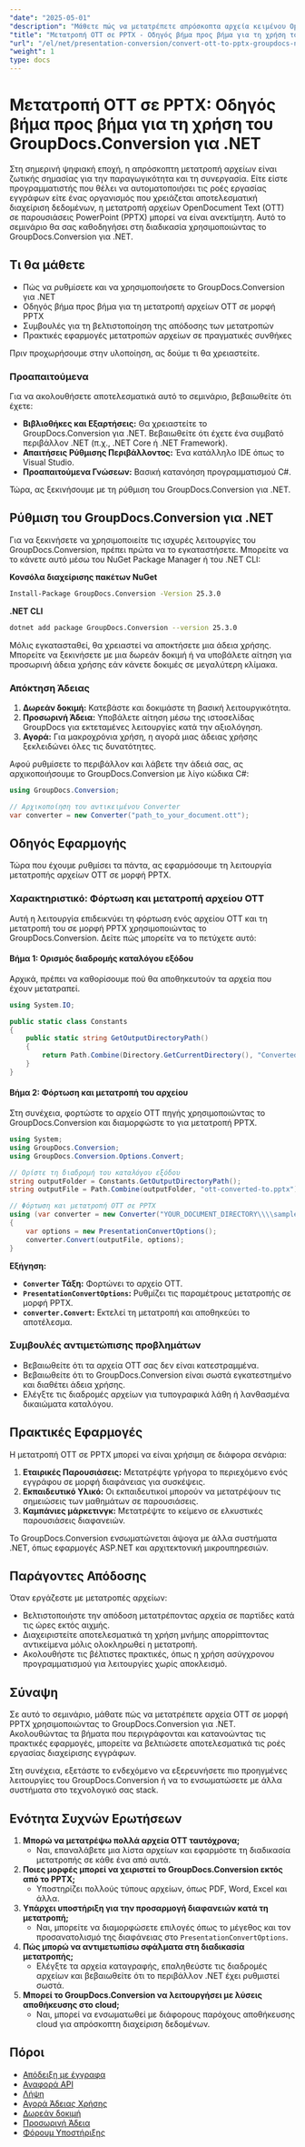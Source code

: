 ```yaml
---
"date": "2025-05-01"
"description": "Μάθετε πώς να μετατρέπετε απρόσκοπτα αρχεία κειμένου OpenDocument (OTT) σε παρουσιάσεις PowerPoint (PPTX) χρησιμοποιώντας το GroupDocs.Conversion για .NET. Ιδανικό για προγραμματιστές και επιχειρήσεις."
"title": "Μετατροπή OTT σε PPTX - Οδηγός βήμα προς βήμα για τη χρήση του GroupDocs.Conversion για .NET"
"url": "/el/net/presentation-conversion/convert-ott-to-pptx-groupdocs-net/"
"weight": 1
type: docs
---
```

# Μετατροπή OTT σε PPTX: Οδηγός βήμα προς βήμα για τη χρήση του GroupDocs.Conversion για .NET

Στη σημερινή ψηφιακή εποχή, η απρόσκοπτη μετατροπή αρχείων είναι ζωτικής σημασίας για την παραγωγικότητα και τη συνεργασία. Είτε είστε προγραμματιστής που θέλει να αυτοματοποιήσει τις ροές εργασίας εγγράφων είτε ένας οργανισμός που χρειάζεται αποτελεσματική διαχείριση δεδομένων, η μετατροπή αρχείων OpenDocument Text (OTT) σε παρουσιάσεις PowerPoint (PPTX) μπορεί να είναι ανεκτίμητη. Αυτό το σεμινάριο θα σας καθοδηγήσει στη διαδικασία χρησιμοποιώντας το GroupDocs.Conversion για .NET.

## Τι θα μάθετε
- Πώς να ρυθμίσετε και να χρησιμοποιήσετε το GroupDocs.Conversion για .NET
- Οδηγός βήμα προς βήμα για τη μετατροπή αρχείων OTT σε μορφή PPTX
- Συμβουλές για τη βελτιστοποίηση της απόδοσης των μετατροπών
- Πρακτικές εφαρμογές μετατροπών αρχείων σε πραγματικές συνθήκες

Πριν προχωρήσουμε στην υλοποίηση, ας δούμε τι θα χρειαστείτε.

### Προαπαιτούμενα
Για να ακολουθήσετε αποτελεσματικά αυτό το σεμινάριο, βεβαιωθείτε ότι έχετε:

- **Βιβλιοθήκες και Εξαρτήσεις:** Θα χρειαστείτε το GroupDocs.Conversion για .NET. Βεβαιωθείτε ότι έχετε ένα συμβατό περιβάλλον .NET (π.χ., .NET Core ή .NET Framework).
- **Απαιτήσεις Ρύθμισης Περιβάλλοντος:** Ένα κατάλληλο IDE όπως το Visual Studio.
- **Προαπαιτούμενα Γνώσεων:** Βασική κατανόηση προγραμματισμού C#.

Τώρα, ας ξεκινήσουμε με τη ρύθμιση του GroupDocs.Conversion για .NET.

## Ρύθμιση του GroupDocs.Conversion για .NET
Για να ξεκινήσετε να χρησιμοποιείτε τις ισχυρές λειτουργίες του GroupDocs.Conversion, πρέπει πρώτα να το εγκαταστήσετε. Μπορείτε να το κάνετε αυτό μέσω του NuGet Package Manager ή του .NET CLI:

**Κονσόλα διαχείρισης πακέτων NuGet**
```bash
Install-Package GroupDocs.Conversion -Version 25.3.0
```

**\.NET CLI**
```bash
dotnet add package GroupDocs.Conversion --version 25.3.0
```

Μόλις εγκατασταθεί, θα χρειαστεί να αποκτήσετε μια άδεια χρήσης. Μπορείτε να ξεκινήσετε με μια δωρεάν δοκιμή ή να υποβάλετε αίτηση για προσωρινή άδεια χρήσης εάν κάνετε δοκιμές σε μεγαλύτερη κλίμακα.

### Απόκτηση Άδειας
1. **Δωρεάν δοκιμή:** Κατεβάστε και δοκιμάστε τη βασική λειτουργικότητα.
2. **Προσωρινή Άδεια:** Υποβάλετε αίτηση μέσω της ιστοσελίδας GroupDocs για εκτεταμένες λειτουργίες κατά την αξιολόγηση.
3. **Αγορά:** Για μακροχρόνια χρήση, η αγορά μιας άδειας χρήσης ξεκλειδώνει όλες τις δυνατότητες.

Αφού ρυθμίσετε το περιβάλλον και λάβετε την άδειά σας, ας αρχικοποιήσουμε το GroupDocs.Conversion με λίγο κώδικα C#:

```csharp
using GroupDocs.Conversion;

// Αρχικοποίηση του αντικειμένου Converter
var converter = new Converter("path_to_your_document.ott");
```

## Οδηγός Εφαρμογής
Τώρα που έχουμε ρυθμίσει τα πάντα, ας εφαρμόσουμε τη λειτουργία μετατροπής αρχείων OTT σε μορφή PPTX.

### Χαρακτηριστικό: Φόρτωση και μετατροπή αρχείου OTT
Αυτή η λειτουργία επιδεικνύει τη φόρτωση ενός αρχείου OTT και τη μετατροπή του σε μορφή PPTX χρησιμοποιώντας το GroupDocs.Conversion. Δείτε πώς μπορείτε να το πετύχετε αυτό:

#### Βήμα 1: Ορισμός διαδρομής καταλόγου εξόδου
Αρχικά, πρέπει να καθορίσουμε πού θα αποθηκευτούν τα αρχεία που έχουν μετατραπεί.

```csharp
using System.IO;

public static class Constants
{
    public static string GetOutputDirectoryPath()
    {
        return Path.Combine(Directory.GetCurrentDirectory(), "ConvertedFiles");
    }
}
```

#### Βήμα 2: Φόρτωση και μετατροπή του αρχείου
Στη συνέχεια, φορτώστε το αρχείο OTT πηγής χρησιμοποιώντας το GroupDocs.Conversion και διαμορφώστε το για μετατροπή PPTX.

```csharp
using System;
using GroupDocs.Conversion;
using GroupDocs.Conversion.Options.Convert;

// Ορίστε τη διαδρομή του καταλόγου εξόδου
string outputFolder = Constants.GetOutputDirectoryPath();
string outputFile = Path.Combine(outputFolder, "ott-converted-to.pptx");

// Φόρτωση και μετατροπή OTT σε PPTX
using (var converter = new Converter("YOUR_DOCUMENT_DIRECTORY\\\\sample.ott"))
{
    var options = new PresentationConvertOptions();
    converter.Convert(outputFile, options);
}
```

**Εξήγηση:**
- **`Converter` Τάξη:** Φορτώνει το αρχείο OTT.
- **`PresentationConvertOptions`:** Ρυθμίζει τις παραμέτρους μετατροπής σε μορφή PPTX.
- **`converter.Convert`:** Εκτελεί τη μετατροπή και αποθηκεύει το αποτέλεσμα.

### Συμβουλές αντιμετώπισης προβλημάτων
- Βεβαιωθείτε ότι τα αρχεία OTT σας δεν είναι κατεστραμμένα.
- Βεβαιωθείτε ότι το GroupDocs.Conversion είναι σωστά εγκατεστημένο και διαθέτει άδεια χρήσης.
- Ελέγξτε τις διαδρομές αρχείων για τυπογραφικά λάθη ή λανθασμένα δικαιώματα καταλόγου.

## Πρακτικές Εφαρμογές
Η μετατροπή OTT σε PPTX μπορεί να είναι χρήσιμη σε διάφορα σενάρια:

1. **Εταιρικές Παρουσιάσεις:** Μετατρέψτε γρήγορα το περιεχόμενο ενός εγγράφου σε μορφή διαφάνειας για συσκέψεις.
2. **Εκπαιδευτικό Υλικό:** Οι εκπαιδευτικοί μπορούν να μετατρέψουν τις σημειώσεις των μαθημάτων σε παρουσιάσεις.
3. **Καμπάνιες μάρκετινγκ:** Μετατρέψτε το κείμενο σε ελκυστικές παρουσιάσεις διαφανειών.

Το GroupDocs.Conversion ενσωματώνεται άψογα με άλλα συστήματα .NET, όπως εφαρμογές ASP.NET και αρχιτεκτονική μικρουπηρεσιών.

## Παράγοντες Απόδοσης
Όταν εργάζεστε με μετατροπές αρχείων:
- Βελτιστοποιήστε την απόδοση μετατρέποντας αρχεία σε παρτίδες κατά τις ώρες εκτός αιχμής.
- Διαχειριστείτε αποτελεσματικά τη χρήση μνήμης απορρίπτοντας αντικείμενα μόλις ολοκληρωθεί η μετατροπή.
- Ακολουθήστε τις βέλτιστες πρακτικές, όπως η χρήση ασύγχρονου προγραμματισμού για λειτουργίες χωρίς αποκλεισμό.

## Σύναψη
Σε αυτό το σεμινάριο, μάθατε πώς να μετατρέπετε αρχεία OTT σε μορφή PPTX χρησιμοποιώντας το GroupDocs.Conversion για .NET. Ακολουθώντας τα βήματα που περιγράφονται και κατανοώντας τις πρακτικές εφαρμογές, μπορείτε να βελτιώσετε αποτελεσματικά τις ροές εργασίας διαχείρισης εγγράφων.

Στη συνέχεια, εξετάστε το ενδεχόμενο να εξερευνήσετε πιο προηγμένες λειτουργίες του GroupDocs.Conversion ή να το ενσωματώσετε με άλλα συστήματα στο τεχνολογικό σας stack.

## Ενότητα Συχνών Ερωτήσεων
1. **Μπορώ να μετατρέψω πολλά αρχεία OTT ταυτόχρονα;**
   - Ναι, επαναλάβετε μια λίστα αρχείων και εφαρμόστε τη διαδικασία μετατροπής σε κάθε ένα από αυτά.
2. **Ποιες μορφές μπορεί να χειριστεί το GroupDocs.Conversion εκτός από το PPTX;**
   - Υποστηρίζει πολλούς τύπους αρχείων, όπως PDF, Word, Excel και άλλα.
3. **Υπάρχει υποστήριξη για την προσαρμογή διαφανειών κατά τη μετατροπή;**
   - Ναι, μπορείτε να διαμορφώσετε επιλογές όπως το μέγεθος και τον προσανατολισμό της διαφάνειας στο `PresentationConvertOptions`.
4. **Πώς μπορώ να αντιμετωπίσω σφάλματα στη διαδικασία μετατροπής;**
   - Ελέγξτε τα αρχεία καταγραφής, επαληθεύστε τις διαδρομές αρχείων και βεβαιωθείτε ότι το περιβάλλον .NET έχει ρυθμιστεί σωστά.
5. **Μπορεί το GroupDocs.Conversion να λειτουργήσει με λύσεις αποθήκευσης στο cloud;**
   - Ναι, μπορεί να ενσωματωθεί με διάφορους παρόχους αποθήκευσης cloud για απρόσκοπτη διαχείριση δεδομένων.

## Πόροι
- [Απόδειξη με έγγραφα](https://docs.groupdocs.com/conversion/net/)
- [Αναφορά API](https://reference.groupdocs.com/conversion/net/)
- [Λήψη](https://releases.groupdocs.com/conversion/net/)
- [Αγορά Άδειας Χρήσης](https://purchase.groupdocs.com/buy)
- [Δωρεάν δοκιμή](https://releases.groupdocs.com/conversion/net/)
- [Προσωρινή Άδεια](https://purchase.groupdocs.com/temporary-license/)
- [Φόρουμ Υποστήριξης](https://forum.groupdocs.com/c/conversion/10)
